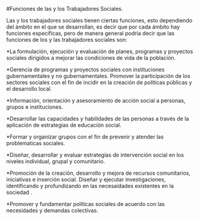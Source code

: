 

#Funciones de las y los Trabajadores Sociales.

Las y los trabajadores sociales tienen ciertas funciones, esto dependiendo del ámbito en el que se desarrollan, es decir que por cada ámbito hay funciones específicas, pero de manera general podría decir que las funciones de los y las trabajadores sociales son:

*La formulación, ejecución y evaluación de planes, programas y proyectos sociales dirigidos a mejorar las condiciones de vida de la población.

*Gerencia de programas y proyectos  sociales con instituciones gubernamentales  y no gubernamentales.
Promover la participación de los sectores sociales con el fin de incidir en la creación de políticas públicas y el desarrollo local.

*Información, orientación y asesoramiento de acción social a personas, grupos e instituciones.

*Desarrollar las capacidades y habilidades de las personas a través de la aplicación de estrategias de educación social.

*Formar y organizar grupos con el fin de prevenir y atender las problematicas sociales.

*Diseñar, desarrollar y evaluar estrategias de intervención social en los niveles individual, grupal y comunitario.

*Promoción de la creación, desarrollo y mejora de recursos comunitarios, iniciativas e inserción social.
Diseñar y ejecutar investigaciones, identificando y profundizando en las necesaidades existentes en la sociedad .

*Promover y fundamentar políticas sociales de acuerdo con las necesidades y demandas colectivas.



